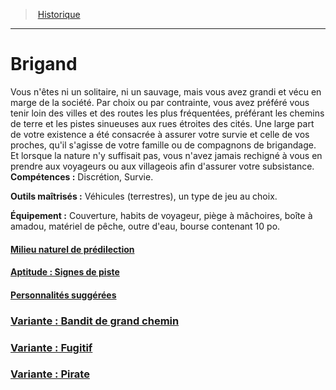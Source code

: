 ﻿---
!BackgroundItem
Abilities: Discrétion, Survie.
MasteredTools: Véhicules (terrestres), un type de jeu au choix.
Equipment: Couverture, habits de voyageur, piège à mâchoires, boîte à amadou, matériel de pêche, outre d'eau, bourse contenant 10 po.
Id: background_brigand_hd.md#brigand
RootId: background_brigand_hd.md
ParentLink: backgrounds_hd.md
Name: Brigand
ParentName: Historique
NameLevel: 1
Attributes: {}
---
>  [Historique](hd_backgrounds.md)

---


# Brigand

Vous n'êtes ni un solitaire, ni un sauvage, mais vous avez grandi et vécu en marge de la société. Par choix ou par contrainte, vous avez préféré vous tenir loin des villes et des routes les plus fréquentées, préférant les chemins de terre et les pistes sinueuses aux rues étroites des cités. Une large part de votre existence a été consacrée à assurer votre survie et celle de vos proches, qu'il s'agisse de votre famille ou de compagnons de brigandage. Et lorsque la nature n'y suffisait pas, vous n'avez jamais rechigné à vous en prendre aux voyageurs ou aux villageois afin d'assurer votre subsistance.
**Compétences :** Discrétion, Survie.

**Outils maîtrisés :** Véhicules (terrestres), un type de jeu au choix.

**Équipement :** Couverture, habits de voyageur, piège à mâchoires, boîte à amadou, matériel de pêche, outre d'eau, bourse contenant 10 po.



#### [Milieu naturel de prédilection](hd_background_brigand_milieu_naturel_de_predilection.md)



#### [Aptitude : Signes de piste](hd_background_brigand_aptitude_signes_de_piste.md)



#### [Personnalités suggérées](hd_background_brigand_personnalites_suggerees.md)



### [Variante : Bandit de grand chemin](hd_background_brigand_variante_bandit_de_grand_chemin.md)



### [Variante : Fugitif](hd_background_brigand_variante_fugitif.md)



### [Variante : Pirate](hd_background_brigand_variante_pirate.md)

